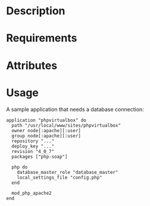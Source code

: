 Description
===========

Requirements
============

Attributes
==========

Usage
=====

A sample application that needs a database connection:

    application "phpvirtualbox" do
      path "/usr/local/www/sites/phpvirtualbox"
      owner node[:apache][:user]
      group node[:apache][:user]
      repository "..."
      deploy_key "..."
      revision "4_0_7"
      packages ["php-soap"]

      php do
        database_master_role "database_master"
        local_settings_file "config.php"
      end

      mod_php_apache2
    end
